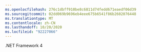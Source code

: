```yaml
---
ms.openlocfilehash: 276c1dbff910be8c6811d74fedd671eaedf06d39
ms.sourcegitcommit: 02dd069b9696eb4eee675b6541f86b2602076448
ms.translationtype: MT
ms.contentlocale: zh-CN
ms.lasthandoff: 10/20/2020
ms.locfileid: "92227066"
---
```

.NET Framework 4